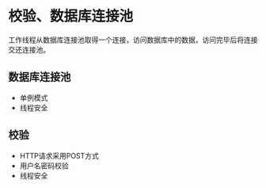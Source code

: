 # 校验、数据库连接池

工作线程从数据库连接池取得一个连接，访问数据库中的数据，访问完毕后将连接交还连接池。

## 数据库连接池
+ 单例模式
+ 线程安全

## 校验
+ HTTP请求采用POST方式
+ 用户名密码校验
+ 线程安全